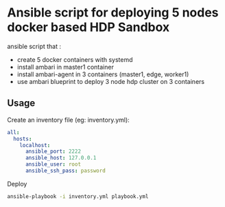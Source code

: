 Ansible script for deploying 5 nodes docker based HDP Sandbox
=============================================================

ansible script that :

 * create 5 docker containers with systemd
 * install ambari in master1 container
 * install ambari-agent in 3 containers (master1, edge, worker1)
 * use ambari blueprint to deploy 3 node hdp cluster on 3 containers

Usage
-------

Create an inventory file (eg: inventory.yml):

```yaml
all:
  hosts:
    localhost:
      ansible_port: 2222
      ansible_host: 127.0.0.1
      ansible_user: root
      ansible_ssh_pass: password
```

Deploy

```sh
ansible-playbook -i inventory.yml playbook.yml
```


